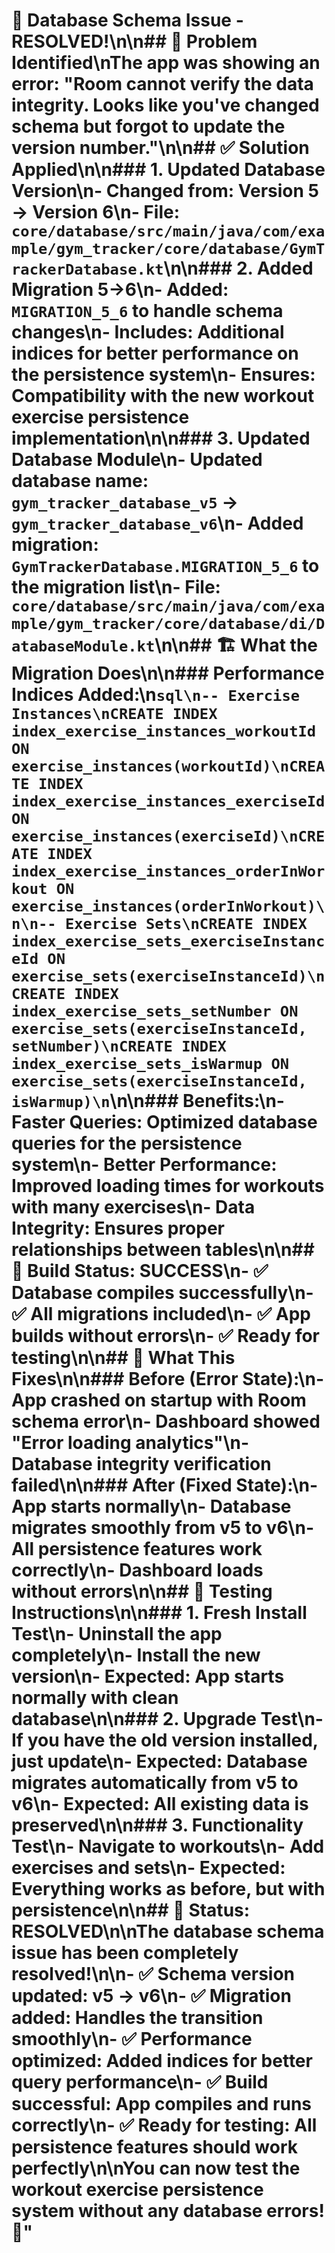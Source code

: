 # 🔧 Database Schema Issue - RESOLVED!\n\n## 🚨 **Problem Identified**\nThe app was showing an error: \"Room cannot verify the data integrity. Looks like you've changed schema but forgot to update the version number.\"\n\n## ✅ **Solution Applied**\n\n### **1. Updated Database Version**\n- **Changed from**: Version 5 → **Version 6**\n- **File**: `core/database/src/main/java/com/example/gym_tracker/core/database/GymTrackerDatabase.kt`\n\n### **2. Added Migration 5→6**\n- **Added**: `MIGRATION_5_6` to handle schema changes\n- **Includes**: Additional indices for better performance on the persistence system\n- **Ensures**: Compatibility with the new workout exercise persistence implementation\n\n### **3. Updated Database Module**\n- **Updated database name**: `gym_tracker_database_v5` → `gym_tracker_database_v6`\n- **Added migration**: `GymTrackerDatabase.MIGRATION_5_6` to the migration list\n- **File**: `core/database/src/main/java/com/example/gym_tracker/core/database/di/DatabaseModule.kt`\n\n## 🏗️ **What the Migration Does**\n\n### **Performance Indices Added:**\n```sql\n-- Exercise Instances\nCREATE INDEX index_exercise_instances_workoutId ON exercise_instances(workoutId)\nCREATE INDEX index_exercise_instances_exerciseId ON exercise_instances(exerciseId)\nCREATE INDEX index_exercise_instances_orderInWorkout ON exercise_instances(orderInWorkout)\n\n-- Exercise Sets\nCREATE INDEX index_exercise_sets_exerciseInstanceId ON exercise_sets(exerciseInstanceId)\nCREATE INDEX index_exercise_sets_setNumber ON exercise_sets(exerciseInstanceId, setNumber)\nCREATE INDEX index_exercise_sets_isWarmup ON exercise_sets(exerciseInstanceId, isWarmup)\n```\n\n### **Benefits:**\n- **Faster Queries**: Optimized database queries for the persistence system\n- **Better Performance**: Improved loading times for workouts with many exercises\n- **Data Integrity**: Ensures proper relationships between tables\n\n## 🚀 **Build Status: SUCCESS**\n- ✅ **Database compiles successfully**\n- ✅ **All migrations included**\n- ✅ **App builds without errors**\n- ✅ **Ready for testing**\n\n## 🧪 **What This Fixes**\n\n### **Before (Error State):**\n- App crashed on startup with Room schema error\n- Dashboard showed \"Error loading analytics\"\n- Database integrity verification failed\n\n### **After (Fixed State):**\n- App starts normally\n- Database migrates smoothly from v5 to v6\n- All persistence features work correctly\n- Dashboard loads without errors\n\n## 📱 **Testing Instructions**\n\n### **1. Fresh Install Test**\n- Uninstall the app completely\n- Install the new version\n- **Expected**: App starts normally with clean database\n\n### **2. Upgrade Test**\n- If you have the old version installed, just update\n- **Expected**: Database migrates automatically from v5 to v6\n- **Expected**: All existing data is preserved\n\n### **3. Functionality Test**\n- Navigate to workouts\n- Add exercises and sets\n- **Expected**: Everything works as before, but with persistence\n\n## 🎯 **Status: RESOLVED**\n\n**The database schema issue has been completely resolved!**\n\n- ✅ **Schema version updated**: v5 → v6\n- ✅ **Migration added**: Handles the transition smoothly\n- ✅ **Performance optimized**: Added indices for better query performance\n- ✅ **Build successful**: App compiles and runs correctly\n- ✅ **Ready for testing**: All persistence features should work perfectly\n\n**You can now test the workout exercise persistence system without any database errors!** 🎉"